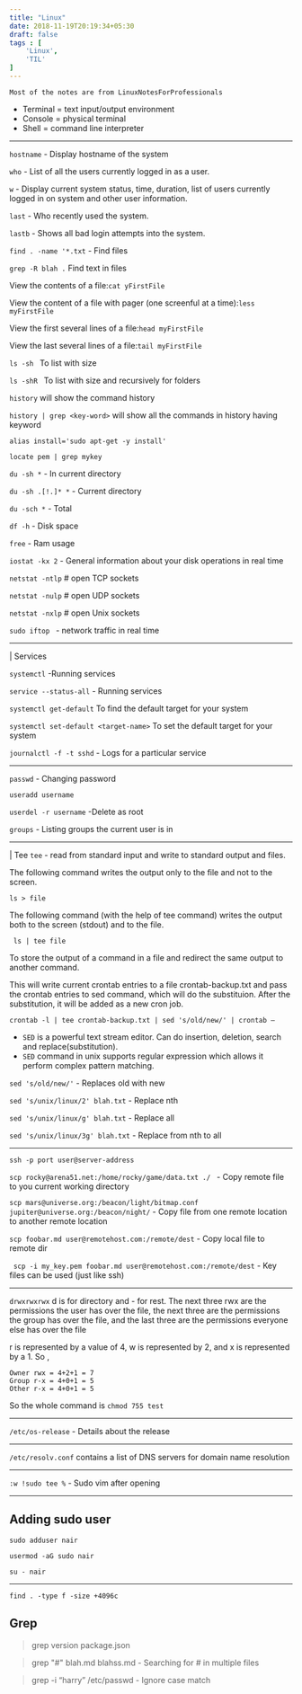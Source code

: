 ```yaml
---
title: "Linux"
date: 2018-11-19T20:19:34+05:30
draft: false
tags : [
    'Linux',
    'TIL'
]
---
```

`Most of the notes are from LinuxNotesForProfessionals`



- Terminal = text input/output environment
- Console = physical terminal
- Shell = command line interpreter

-----------

`hostname`  - Display hostname of the system

`who` - List of all the users currently logged in as a user.

`w` - Display current system status, time, duration, list of users currently logged in on system and other user information.

`last` -  Who recently used the system.

`lastb` - Shows all bad login attempts into the system.

`find . -name '*.txt` -  Find files

`grep -R blah .` Find text in files

View the contents of a file:`cat yFirstFile`

View the content of a file with pager (one screenful at a time):`less myFirstFile`

View the first several lines of a file:`head myFirstFile`

View the last several lines of a file:`tail myFirstFile`

`ls -sh ` To list with size

`ls -shR ` To list with size and recursively for folders

`history` will show the command history

`history | grep <key-word>` will show all the commands in history having keyword <key-word> 

`alias install='sudo apt-get -y install'`


`locate pem | grep mykey` 

`du -sh *` - In current directory

`du -sh .[!.]* *` - Current directory


`du -sch *`  - Total

`df -h` - Disk space

`free` - Ram usage

` iostat -kx 2 ` - General information about your disk operations in real time

`netstat -ntlp` # open TCP sockets

`netstat -nulp` # open UDP sockets

`netstat -nxlp` # open Unix sockets


`sudo iftop ` -  network traffic in real 
time

----
| Services

`systemctl` -Running services

`service --status-all` - Running services

`systemctl get-default` To find the default target for your system

`systemctl set-default <target-name>` To set the default target for your system

`journalctl -f -t sshd` - Logs for a particular service


----

`passwd` - Changing password

`useradd username`

`userdel -r username` -Delete as root


`groups` - Listing groups the current user is in


-----

| Tee
`tee` - read from standard input and write to standard output and files.

The following command writes the output only to the file and not to the screen.

`ls > file`

The following command (with the help of tee command) writes the output both to the screen (stdout) and to the
file.

` ls | tee file`


To store the output of a command in a file and redirect the same output to another
command.

This will write current crontab entries to a file crontab-backup.txt and pass the crontab
entries to sed command, which will do the substituion. After the substitution, it will be added as a new cron job.

 `crontab -l | tee crontab-backup.txt | sed 's/old/new/' | crontab –`


- `SED` is a powerful text stream editor. Can do insertion, deletion, search and replace(substitution).
- `SED` command in unix supports regular expression which allows it perform complex pattern matching.

`sed 's/old/new/'`  - Replaces old with new

`sed 's/unix/linux/2' blah.txt` - Replace nth

`sed 's/unix/linux/g' blah.txt` - Replace all

`sed 's/unix/linux/3g' blah.txt` - Replace from nth to all

---

`ssh -p port user@server-address`



`scp rocky@arena51.net:/home/rocky/game/data.txt ./ ` - Copy remote file to you current working directory

`scp mars@universe.org:/beacon/light/bitmap.conf jupiter@universe.org:/beacon/night/` - Copy file from one remote location to another remote location


`scp foobar.md user@remotehost.com:/remote/dest` - Copy local file to remote dir

` scp -i my_key.pem foobar.md user@remotehost.com:/remote/dest` - Key files can be used (just like ssh)








-----

`drwxrwxrwx`  d is for directory  and - for rest. The next three rwx are the permissions the user has over the file, the next three are the permissions the
group has over the file, and the last three are the permissions everyone else has over the file

r is represented by a
value of 4, w is represented by 2, and x is represented by a 1.
 So ,

 ```
Owner rwx = 4+2+1 = 7
Group r-x = 4+0+1 = 5
Other r-x = 4+0+1 = 5
```
So the whole command is
`chmod 755 test`

---

`/etc/os-release` -  Details about the release

--- 



`/etc/resolv.conf` contains a list of DNS servers for domain name resolution

---

`:w !sudo tee %` -  Sudo vim after opening

---

## Adding sudo user

```
sudo adduser nair

usermod -aG sudo nair
 
su - nair
```

--- 

`find . -type f -size +4096c`



## Grep

> grep version package.json 

>grep "#" blah.md blahss.md   -  Searching for # in multiple files

>grep -i “harry” /etc/passwd  -  Ignore case match